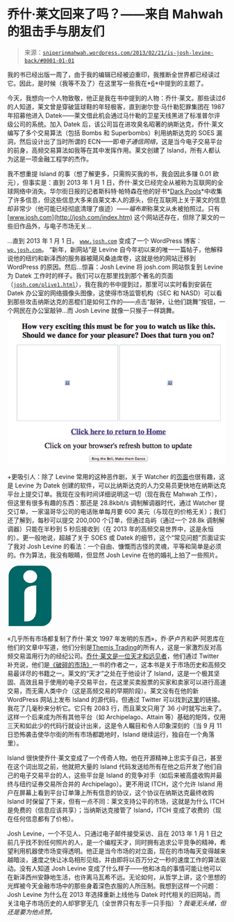 <!--yml

分类：未分类

日期：2024-05-18 14:28:34

-->

# 乔什·莱文回来了吗？——来自 Mahwah 的狙击手与朋友们

> 来源：[`sniperinmahwah.wordpress.com/2013/02/21/is-josh-levine-back/#0001-01-01`](https://sniperinmahwah.wordpress.com/2013/02/21/is-josh-levine-back/#0001-01-01)

我的书已经出版一周了，由于我的编辑已经被迫重印，我推断全世界都已经读过它。因此，是时候（我等不及了）在这里写一些我在*[6](http://bit.ly/JlcyIN)*中提到的主题了。

今天，我想向一个人物致敬，他正是我在书中提到的人物：乔什·莱文。那些读过*6*的人知道，莱文曾是穿破篮球鞋的年轻极客，直到谢尔登·马什勒犯罪集团在 1987 年招募他进入 Datek——莱文借此机会通过马什勒的卫星天线黑进了标准普尔评级公司的系统。加入 Datek 后，该公司旨在进攻臭名昭著的纳斯达克，乔什·莱文编写了多个交易算法（包括 Bombs 和 Superbombs）利用纳斯达克的 SOES 漏洞，然后设计出了当时所谓的 ECN——即*电子通信网络*，这是当今电子交易平台的前身，高频交易算法如我等在其中发挥作用。莱文创建了 Island，所有人都认为这是一项金融工程学的杰作。

我不想重提 Island 的事（想了解更多，只需购买我的书，我会因此多赚 0.01 欧元），但事实是：直到 2013 年 1 月 1 日，乔什·莱文已经完全从被称为互联网的全球网络中消失。华尔街日报的记者斯科特·帕特森在他的好书*[Dark Pools](http://www.scottpattersonreports.com)*中收集了许多信息，但这些信息大多来自莱文本人的源头，但在互联网上关于莱文的信息却非常少（他可能已经彻底清理了痕迹）——*福布斯*称莱文从未被拍照过。只有 [www.josh.com](http://josh.com/index.htm) 这个网站还存在，但除了莱文的一些旧作品外，与电子市场无关…

…直到 2013 年 1 月 1 日。 [`www.josh.com`](http://www.josh.com) 变成了一个 WordPress 博客：[`wp.josh.com`](http://wp.josh.com)。 “新年，新网站”是 Levine 自今年初以来的唯一一篇帖子，他解释说他的纽约和新泽西的服务器被飓风桑迪席卷，这就是他的网站迁移到 WordPress 的原因。然后…惊喜：Josh Levine 将 josh.com 网站恢复到 Levine 为 Datek 工作时的样子。我们可以在那里找到那个著名的页面（[`josh.com/plive1.html`](http://josh.com/plive1.html)），我在我的书中提到过，那里可以实时看到安装在 Datek 办公室的网络摄像头图像，这使得市场监管机构（SEC 和 NASD）可以看到那些攻击纳斯达克的恶棍们是如何工作的——点击“敲钟，让他们跳舞”按钮，一个网民在办公室敲钟…而 Josh Levine 就像一只猴子一样跳舞。

![屏幕截图 2013-02-21 16.00.55](img/fb1f14f3b359f086fc1e557af1c92a12.png)

+更吸引人：除了 Levine 常用的这种恶作剧，关于 Watcher 的[页面](http://josh.com/watcher.htm)也很有趣，这是 Levine 为 Datek 创建的软件，可以比纳斯达克的人力交易员更快地在纳斯达克平台上提交订单。我现在没有时间详细说明这一切（现在我在 Mahwah 工作），但这里有很多有趣的东西：那还是 28.8kbit/s 调制解调器时代，通过 Watcher 提交订单，一家温哥华公司的电话账单每月要 600 美元（与现在的价格无关）；我们还了解到，每秒可以提交 200,000 个订单，但通过岛屿（通过一个 28.8k 调制解调器）只能在半秒到 5 秒后接收到（在 2013 年的高频交易世界中，这是永恒的）。更一般地说，超越了关于 SOES 或 Datek 的细节，这个“常见问题”页面证实了我对 Josh Levine 的看法：一个自由、慷慨而古怪的灵魂，平等和简单是必须的。作为算法，我没有眼睛，但显然 Josh Levine 在他的婚礼上拍了一些照片。

![岛屿](img/c4e15c57bbdc279726eea130fcd4402f.png)

«几乎所有市场都复制了乔什·莱文 1997 年发明的东西»，乔·萨卢齐和萨·阿恩库在他们的文章中写道，他们分别是[Themis Trading](http://www.themistrading.com)的所有人，这是一家激烈反对高频交易滥用行为的经纪公司。[乔什·莱文是一位天才和远见者](http://twitter.com/author1/status/123456789)，他们通过 Twitter 补充说，他们是[《破碎的市场》](http://brokenmarkets.com)一书的作者之一，这本书是关于市场历史和高频交易最详尽的书籍之一。莱文的“天才”之处在于他设计了 Island，这是一个极其坚固、高效且易于使用的电子交易平台，在这里买卖股票的买家和卖家可以进行高速交易，而无需人类中介（这是高频交易的早期阶段）。莱文没有在他的新 WordPress 网站上发布 Island 的源代码，但通过 Twitter 可以找到[这里](http://josh.com/notes/island-ecn-10th-birthday/ISLAND.PRG.TXT)的链接。我花了几毫秒来分析它。它只有 2083 行，而且莱文只用了 36 小时就写出来了。这样一个后来成为所有其他平台（如 Archipelago、Attain 等）基础的矩阵，仅用三天和如此少的代码行就设计出来，这是令人瞩目和令人印象深刻的（当 9 月 11 日恐怖袭击使华尔街的所有市场都跪地时，Island 继续运行，独自在一个角落里）。

Island 很快使乔什·莱文变成了一个传奇人物。他在开源精神上忠实于自己，甚至在这个词出现之前，他就把大量的 Island 代码发送给所有在他之后开发了他们自己的电子交易平台的人，这些平台是 Island 的竞争对手（如后来被高盛收购并最终与纽约证券交易所合并的 Archipelago）。更不用说 ITCH，这个允许 Island 用户在屏幕上看到平台订单簿上所有信息的协议，这个协议在纳斯达克最终收购 Island 时保留了下来，但有一点不同：莱文支持公平的市场，这就是为什么 ITCH 是免费的（信息应该共享）；当纳斯达克接管了 Island，ITCH 变成了收费的（现在任何信息都有了价格）。

Josh Levine，一个不见人、只通过电子邮件接受采访、且在 2013 年 1 月 1 日之前几乎找不到任何照片的人，是一个编程天才，同时拥有追求公平竞争的精神，希望利用机器使市场变得透明。他正是当今市场的对立面，现在的市场每天变得越来越暗淡，速度之快让冰岛相形见绌，并由即将以百万分之一秒的速度工作的算法驱动。没有人知道 Josh Levine 变成了什么样子——他和冰岛的事情可能让他可以在新泽西州安静地生活，也许离马瓦希不远。无论如何，从哲学上讲，这个思想的光辉被今天金融市场中的那些身着深色衣服的人所压制。我想到这样一个问题：Josh Levine 为什么在 2013 年选择重新上线他与 Datek 时代相关的旧网站，而关注电子市场历史的人却寥寥无几（全世界只有左手一只手指）？*我毫无头绪，但还是要为他点赞。*

